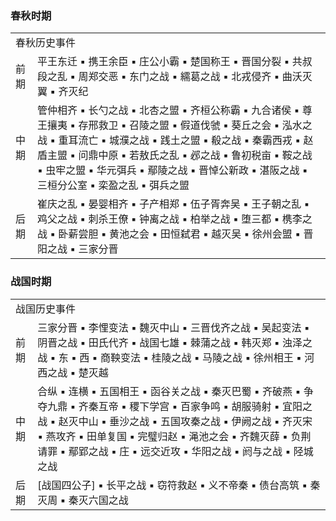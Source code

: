 ### 春秋时期
<table>
    <tr>
        <td colspan="2">
            春秋历史事件
        </td>
    </tr>
    <tr>
        <td>
            前期
        </td>
        <td>
            平王东迁 
            ▪ 携王余臣 
            ▪ 庄公小霸 
            ▪ 楚国称王 
            ▪ 晋国分裂 
            ▪ 共叔段之乱 
            ▪ 周郑交恶 
            ▪ 东门之战 
            ▪ 繻葛之战 
            ▪ 北戎侵齐 
            ▪ 曲沃灭翼 
            ▪ 齐灭纪
        </td>
    </tr>
    <tr>
        <td>
            中期
        </td>
        <td>
        管仲相齐 
        ▪ 长勺之战 
        ▪ 北杏之盟 
        ▪ 齐桓公称霸 
        ▪ 九合诸侯 
        ▪ 尊王攘夷 
        ▪ 存邢救卫 
        ▪ 召陵之盟 
        ▪ 假道伐虢 
        ▪ 葵丘之会 
        ▪ 泓水之战 
        ▪ 重耳流亡 
        ▪ 城濮之战 
        ▪ 践土之盟 
        ▪ 殽之战 
        ▪ 秦霸西戎 
        ▪ 赵盾主盟 
        ▪ 问鼎中原 
        ▪ 若敖氏之乱 
        ▪ 邲之战 
        ▪ 鲁初税亩 
        ▪ 鞍之战 
        ▪ 虫牢之盟 
        ▪ 华元弭兵 
        ▪ 鄢陵之战 
        ▪ 晋悼公新政 
        ▪ 湛阪之战 
        ▪ 三桓分公室 
        ▪ 栾盈之乱 
        ▪ 弭兵之盟 
        </td>
    </tr>
    <tr>
        <td>
           后期
        </td>
        <td>
        崔庆之乱
        ▪ 晏婴相齐 
        ▪ 子产相郑 
        ▪ 伍子胥奔吴 
        ▪ 王子朝之乱 
        ▪ 鸡父之战 
        ▪ 刺杀王僚 
        ▪ 钟离之战 
        ▪ 柏举之战 
        ▪ 堕三都 
        ▪ 槜李之战 
        ▪ 卧薪尝胆 
        ▪ 黄池之会 
        ▪ 田恒弑君 
        ▪ 越灭吴 
        ▪ 徐州会盟 
        ▪ 晋阳之战 
        ▪ 三家分晋
        </td>
    </tr>
</table>

### 战国时期
<table>
    <tr>
        <td colspan="2">
            战国历史事件
        </td>
    </tr>
    <tr>
        <td>
            前期
        </td>
        <td>
            三家分晋 
            ▪ 李悝变法 
            ▪ 魏灭中山 
            ▪ 三晋伐齐之战 
            ▪ 吴起变法 
            ▪ 阴晋之战 
            ▪ 田氏代齐 
            ▪ 战国七雄 
            ▪ 棘蒲之战 
            ▪ 韩灭郑 
            ▪ 浊泽之战 
            ▪ 东 
            ▪ 西 
            ▪ 商鞅变法 
            ▪ 桂陵之战 
            ▪ 马陵之战 
            ▪ 徐州相王 
            ▪ 河西之战 
            ▪ 楚灭越
        </td>
    </tr>
    <tr>
        <td>
            中期
        </td>
        <td>
        合纵 
        ▪ 连横 
        ▪ 五国相王 
        ▪ 函谷关之战 
        ▪ 秦灭巴蜀 
        ▪ 齐破燕 
        ▪ 争夺九鼎 
        ▪ 齐秦互帝 
        ▪ 稷下学宫 
        ▪ 百家争鸣 
        ▪ 胡服骑射 
        ▪ 宜阳之战 
        ▪ 赵灭中山 
        ▪ 垂沙之战 
        ▪ 五国攻秦之战 
        ▪ 伊阙之战 
        ▪ 齐灭宋 
        ▪ 燕攻齐 
        ▪ 田单复国 
        ▪ 完璧归赵 
        ▪ 渑池之会 
        ▪ 齐魏灭薛 
        ▪ 负荆请罪 
        ▪ 鄢郢之战 
        ▪ 庄 
        ▪ 远交近攻 
        ▪ 华阳之战 
        ▪ 阏与之战 
        ▪ 陉城之战
        </td>
    </tr>
    <tr>
        <td>
           后期
        </td>
        <td>
        [战国四公子] 
        ▪ 长平之战 
        ▪ 窃符救赵 
        ▪ 义不帝秦 
        ▪ 债台高筑 
        ▪ 秦灭周 
        ▪ 秦灭六国之战
        </td>
    </tr>
</table>